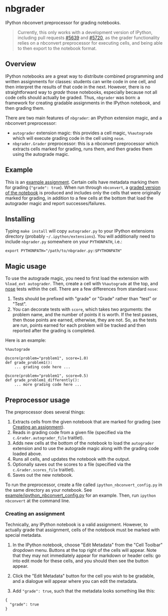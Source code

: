 # nbgrader

IPython nbconvert preprocessor for grading notebooks.

> Currently, this only works with a development version of IPython,
> including pull requests
> [#5639](https://github.com/ipython/ipython/pull/5639) and
> [#5720](https://github.com/ipython/ipython/pull/5720), as the grader
> functionality relies on a nbconvert preprocessor for executing
> cells, and being able to then export to the notebook format.

## Overview

IPython notebooks are a great way to distribute combined programming
and written assignments for classes: students can write code in one
cell, and then interpret the results of that code in the
next. However, there is no straightforward way to *grade* those
notebooks, especially because not all code cells should actually be
graded. Thus, `nbgrader` was born: a framework for creating gradable
assignments in the IPython notebook, and then grading them.

There are two main features of `nbgrader`: an IPython extension magic,
and a nbconvert preprocessor:

* `autograder` extension magic: this provides a cell magic,
  `%%autograde` which will execute grading code in the cell using
  `nose`.
* `nbgrader.Grader` preprocessor: this is a nbconvert preprocessor
  which extracts cells marked for grading, runs them, and then grades
  them using the autograde magic.

## Example

This is an
[example assignment](http://nbviewer.ipython.org/github/jhamrick/nbgrader/blob/master/example/test1.ipynb). Certain
cells have metadata marking them for grading (`"grade": true`). When
run through `nbconvert`, a
[graded version of the notebook](http://nbviewer.ipython.org/github/jhamrick/nbgrader/blob/master/example/test1_graded.ipynb)
is produced and includes only the cells that were originally marked
for grading, in addition to a few cells at the bottom that load the
autograder magic and report successes/failures.

## Installing

Typing `make install` will copy `autograder.py` to your IPython
extensions directory (probably `~/.ipython/extensions`). You will
additionally need to include `nbgrader.py` somewhere on your
`PYTHONPATH`, i.e.:

```
export PYTHONPATH="/path/to/nbgrader.py:$PYTHONPATH"
```

## Magic usage

To use the autograde magic, you need to first load the extension with
`%load_ext autograder`. Then, create a cell with `%%autograde` at the
top, and [nose](https://nose.readthedocs.org/en/latest/) tests within
the cell. There are a few differences from standard `nose`:

1. Tests should be prefixed with "grade" or "Grade" rather than "test"
   or "Test".
2. You can decorate tests with `score`, which takes two arguments: the
   problem name, and the number of points it is worth. If the test
   passes, then those points are earned, otherwise, they are not. So,
   as the tests are run, points earned for each problem will be
   tracked and then reported after the grading is completed.

Here is an example:

```
%%autograde

@score(problem="problem1", score=1.0)
def grade_problem1():
    ... grading code here ...

@score(problem="problem1", score=0.5)
def grade_problem1_differently():
    ... more grading code here ...
```

## Preprocessor usage

The preprocessor does several things:

1. Extracts cells from the given notebook that are marked for grading
   (see [Creating an assignment](#Creating-an-assignment)).
2. Reads in grading code from a given file (specified via the
   `c.Grader.autograder_file` traitlet).
3. Adds new cells at the bottom of the notebook to load the
   `autograder` extension and to use the autograde magic along with
   the grading code loaded above.
4. Runs all cells, and updates the notebook with the output.
5. Optionally saves out the scores to a file (specified via the
   `c.Grader.scores_file` traitlet).
6. Saves out the new notebook.

To run the preprocessor, create a file called
`ipython_nbconvert_config.py` in the same directory as your
notebook. See
[example/ipython_nbconvert_config.py](example/ipython_nbconvert_config.py)
for an example. Then, run `ipython nbconvert` at the command line.

### Creating an assignment

Technically, any IPython notebook is a valid assignment. However, to
actually grade that assignment, cells of the notebook must be marked
with special metadata.

1. In the IPython notebook, choose "Edit Metadata" from the "Cell
Toolbar" dropdown menu. Buttons at the top right of the cells will
appear. Note that they may not immediately appear for markdown or
header cells: go into edit mode for these cells, and you should then
see the button appear.

2. Click the "Edit Metadata" button for the cell you wish to be
gradable, and a dialogue will appear where you can edit the
metadata.

3. Add `"grade": true`, such that the metadata looks something like
this:

```
{
  "grade": true
}
```
